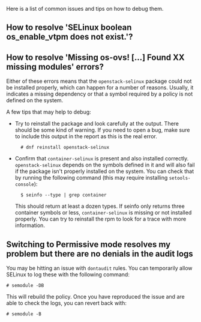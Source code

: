 Here is a list of common issues and tips on how to debug them.

How to resolve 'SELinux boolean os_enable_vtpm does not exist.'?
----------------------------------------------------------------
How to resolve 'Missing os-ovs! [...] Found XX missing modules' errors?
-----------------------------------------------------------------------

Either of these errors means that the `openstack-selinux` package could
not be installed properly, which can happen for a number of
reasons. Usually, it indicates a missing dependency or that a symbol
required by a policy is not defined on the system.

A few tips that may help to debug:

* Try to reinstall the package and look carefully at the output. There
  should be some kind of warning. If you need to open a bug, make sure
  to include this output in the report as this is the real error.

        # dnf reinstall openstack-selinux

* Confirm that `container-selinux` is present and also installed
  correctly.` openstack-selinux` depends on the symbols defined in it
  and will also fail if the package isn't properly installed on the
  system. You can check that by running the following command (this may
  require installing `setools-console`):

        $ seinfo --type | grep container

  This should return at least a dozen types. If seinfo only returns
  three container symbols or less, `container-selinux` is missing or
  not installed properly. You can try to reinstall the rpm to look for
  a trace with more information.

Switching to Permissive mode resolves my problem but there are no denials in the audit logs
-------------------------------------------------------------------------------------------

You may be hitting an issue with `dontaudit` rules. You can temporarily
allow SELinux to log these with the following command:

    # semodule -DB

This will rebuild the policy. Once you have reproduced the issue and
are able to check the logs, you can revert back with:

    # semodule -B
